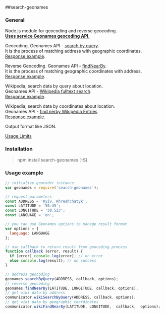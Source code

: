 ##search-geonames

### General
Node.js module for geocoding and reverse geocoding.  
[**Uses service Geonames geocoding API.**](http://www.geonames.org/export/#ws)

Geocoding. Geonames API - [search by query](http://www.geonames.org/export/geonames-search.html).  
It is the process of matching address with geographic coordinates.  
[Response example](http://api.geonames.org/searchJSON?q=kyiv%20city&username=demo&style=short).  

Reverse Geocoding. Geonames API - [findNearBy](http://www.geonames.org/export/web-services.html#findNearby).  
It is the process of matching geographic coordinates with address.  
[Response example](http://api.geonames.org/findNearbyJSON?lat=47.3&lng=9&username=demo&style=LONG).

Wikipedia, search data by query about location.  
Geonames API - [Wikipedia fulltext search](http://www.geonames.org/export/wikipedia-webservice.html#wikipediaSearch).  
[Response example](http://api.geonames.org/wikipediaSearchJSON?q=london&username=demo&maxRows=10).  

Wikipedia, search data by coordinates about location.  
Geonames API - [find nerby Wikipedia Entries](http://www.geonames.org/export/wikipedia-webservice.html#findNearbyWikipedia).  
[Response example](http://api.geonames.org/findNearbyWikipediaJSON?lat=47&lng=9&username=demo).  

Output format like JSON.

[Usage Limits](http://www.geonames.org/export/#terms)

### Installation
>npm install search-geonames [-S]

### Usage example
```javascript
// initialize geocoder instance
var geonames = require('search-geonames');

// request parameters
const ADDRESS = 'Kyiv, Khreshchatyk';
const LATITUDE = '50.45';
const LONGITUDE = '30.523';
const LANGUAGE = 'en';

// you can use Geonames options to manage result format
var options = {
  language: LANGUAGE
};

// use callback to return result from geocoding process
function callback (error, result) {
  if (error) console.log(error); // on error
  else console.log(result); // on success
}

// address geocoding
geonames.searchByQuery(ADDRESS, callback, options);
// reverse geocoding
geonames.findNearBy(LATITUDE, LONGITUDE, callback, options);
// get wiki data by address
communicator.wikiSearchByQuery(ADDRESS, callback, options);
// get wiki data by geographic coordinates
communicator.wikiFindNearBy(LATITUDE, LONGITUDE,  callback,  options);

```
